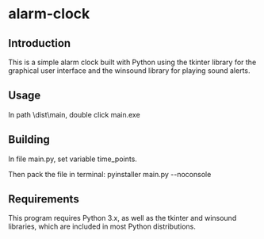 # alarm-clock
## Introduction

This is a simple alarm clock built with Python using the tkinter library for the graphical user interface and the winsound library for playing  sound alerts.

## Usage

In path \dist\main, double click main.exe

## Building

In file main.py, set variable time_points. 

Then pack the file in terminal: pyinstaller main.py --noconsole

## Requirements

This program requires Python 3.x, as well as the tkinter and winsound libraries, which are included in most Python distributions.

